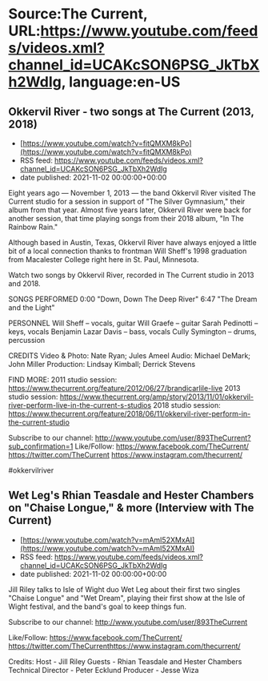 # Source:The Current, URL:https://www.youtube.com/feeds/videos.xml?channel_id=UCAKcSON6PSG_JkTbXh2WdIg, language:en-US

## Okkervil River - two songs at The Current (2013, 2018)
 - [https://www.youtube.com/watch?v=fitQMXM8kPo](https://www.youtube.com/watch?v=fitQMXM8kPo)
 - RSS feed: https://www.youtube.com/feeds/videos.xml?channel_id=UCAKcSON6PSG_JkTbXh2WdIg
 - date published: 2021-11-02 00:00:00+00:00

Eight years ago — November 1, 2013 — the band Okkervil River visited The Current studio for a session in support of "The Silver Gymnasium," their album from that year. Almost five years later, Okkervil River were back for another session, that time playing songs from their 2018 album, "In The Rainbow Rain." 

Although based in Austin, Texas, Okkervil River have always enjoyed a little bit of a local connection thanks to frontman Will Sheff's 1998 graduation from Macalester College right here in St. Paul, Minnesota.

Watch two songs by Okkervil River, recorded in The Current studio in 2013 and 2018. 

SONGS PERFORMED
0:00 "Down, Down The Deep River"
6:47 "The Dream and the Light"

PERSONNEL
Will Sheff – vocals, guitar
Will Graefe – guitar
Sarah Pedinotti – keys, vocals
Benjamin Lazar Davis – bass, vocals
Cully Symington – drums, percussion 

CREDITS
Video & Photo: Nate Ryan; Jules Ameel
Audio: Michael DeMark; John Miller
Production: Lindsay Kimball; Derrick Stevens

FIND MORE:
2011 studio session: https://www.thecurrent.org/feature/2012/06/27/brandicarlile-live
2013 studio session: https://www.thecurrent.org/amp/story/2013/11/01/okkervil-river-perform-live-in-the-current-s-studios
2018 studio session:
https://www.thecurrent.org/feature/2018/06/11/okkervil-river-perform-in-the-current-studio

Subscribe to our channel:
http://www.youtube.com/user/893TheCurrent?sub_confirmation=1
Like/Follow:
https://www.facebook.com/TheCurrent/
https://twitter.com/TheCurrent
https://www.instagram.com/thecurrent/

#okkervilriver

## Wet Leg's Rhian Teasdale and Hester Chambers on "Chaise Longue," & more (Interview with The Current)
 - [https://www.youtube.com/watch?v=mAmI52XMxAI](https://www.youtube.com/watch?v=mAmI52XMxAI)
 - RSS feed: https://www.youtube.com/feeds/videos.xml?channel_id=UCAKcSON6PSG_JkTbXh2WdIg
 - date published: 2021-11-02 00:00:00+00:00

Jill Riley talks to Isle of Wight duo Wet Leg about their first two singles "Chaise Longue" and "Wet Dream", playing their first show at the Isle of Wight festival, and the band's goal to keep things fun.

Subscribe to our channel:
http://www.youtube.com/user/893TheCurrent

Like/Follow:
https://www.facebook.com/TheCurrent/​​​​
https://twitter.com/TheCurrent​​​​
https://www.instagram.com/thecurrent/

Credits:
Host - Jill Riley
Guests - Rhian Teasdale and Hester Chambers
Technical Director - Peter Ecklund
Producer - Jesse Wiza

